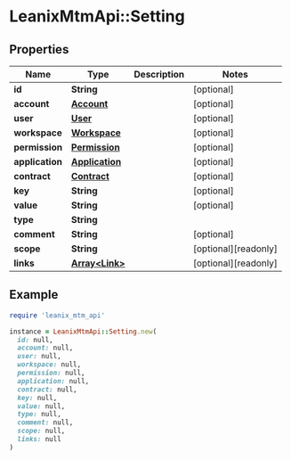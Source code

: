 # LeanixMtmApi::Setting

## Properties

| Name | Type | Description | Notes |
| ---- | ---- | ----------- | ----- |
| **id** | **String** |  | [optional] |
| **account** | [**Account**](Account.md) |  | [optional] |
| **user** | [**User**](User.md) |  | [optional] |
| **workspace** | [**Workspace**](Workspace.md) |  | [optional] |
| **permission** | [**Permission**](Permission.md) |  | [optional] |
| **application** | [**Application**](Application.md) |  | [optional] |
| **contract** | [**Contract**](Contract.md) |  | [optional] |
| **key** | **String** |  | [optional] |
| **value** | **String** |  | [optional] |
| **type** | **String** |  |  |
| **comment** | **String** |  | [optional] |
| **scope** | **String** |  | [optional][readonly] |
| **links** | [**Array&lt;Link&gt;**](Link.md) |  | [optional][readonly] |

## Example

```ruby
require 'leanix_mtm_api'

instance = LeanixMtmApi::Setting.new(
  id: null,
  account: null,
  user: null,
  workspace: null,
  permission: null,
  application: null,
  contract: null,
  key: null,
  value: null,
  type: null,
  comment: null,
  scope: null,
  links: null
)
```

